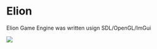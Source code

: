# Elion


Elion Game Engine was written usign SDL/OpenGL/ImGui


<img src=“https://https://github.com/lasteveqa/Elion/tree/master/images/ElionDemo.png”>
